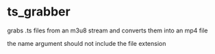# ts_grabber

grabs .ts files from an m3u8 stream and converts them into an mp4 file

the name argument should not include the file extension

